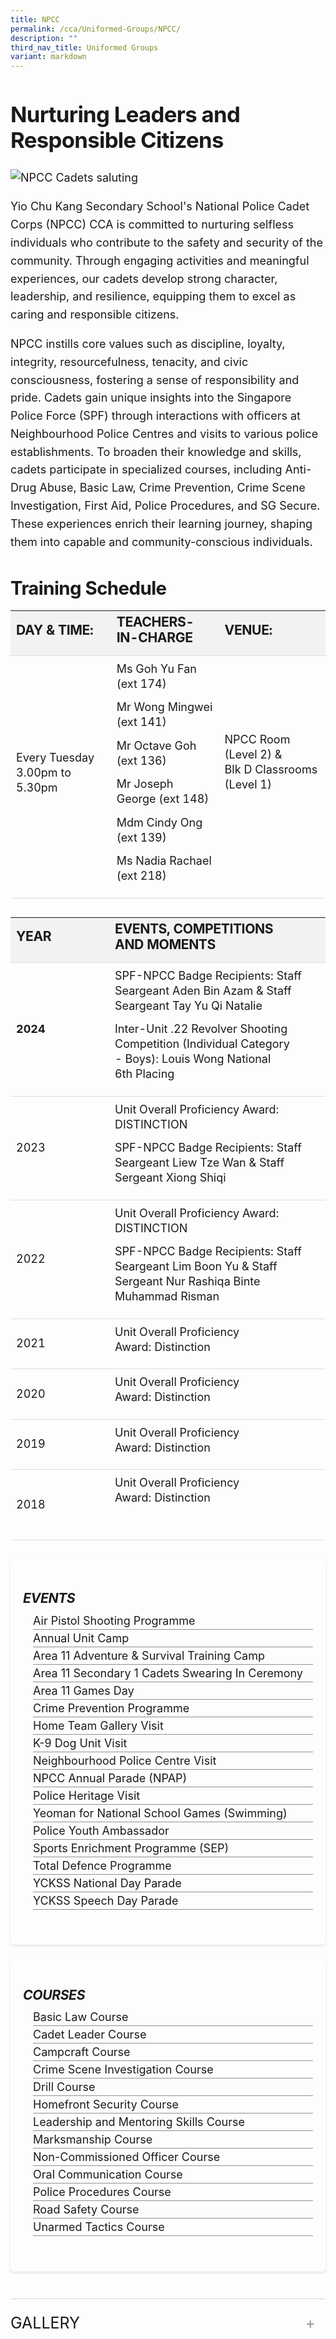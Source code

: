 ```yaml
---
title: NPCC
permalink: /cca/Uniformed-Groups/NPCC/
description: ""
third_nav_title: Uniformed Groups
variant: markdown
---
```

<div class="yck-component">
    <h2>Nurturing Leaders and Responsible Citizens</h2>
    <img alt="NPCC Cadets saluting" src="https://staging-lite.d3o5f2eggdqz6.amplifyapp.com/images/Our%20Curriculum/Non%20Academic%20Programmes/CoCurricular%20Activities/Uniformed%20Groups/NPCC/N1.jpg">
    <p>
        Yio Chu Kang Secondary School's National Police Cadet Corps (NPCC) CCA is committed to nurturing selfless
        individuals who contribute to the safety and security of the community. Through engaging activities and
        meaningful experiences, our cadets develop strong character, leadership, and resilience, equipping them to
        excel as caring and responsible citizens.
    </p>
    <p>
        NPCC instills core values such as discipline, loyalty, integrity,
        resourcefulness, tenacity, and civic consciousness, fostering a sense of responsibility and pride. Cadets gain
        unique insights into the Singapore Police Force (SPF) through interactions with officers at Neighbourhood
        Police Centres and visits to various police establishments. To broaden their knowledge and skills, cadets
        participate in specialized courses, including Anti-Drug Abuse, Basic Law, Crime Prevention, Crime Scene
        Investigation, First Aid, Police Procedures, and SG Secure. These experiences enrich their learning journey,
        shaping them into capable and community-conscious individuals.
    </p>
</div>
<div class="yck-component">
    <h3>Training Schedule</h3>
    <table class="yck-table">
        <thead>
            <tr>
                <th class="yck-th">
                    <h4 class="yck-h5">DAY &amp; TIME:</h4>
                </th>
                <th class="yck-th">
                    <h4 class="yck-h5">TEACHERS-IN-CHARGE</h4>
                </th>
                <th class="yck-th">
                    <h4 class="yck-h5">VENUE:</h4>
                </th>
            </tr>
        </thead>
        <tbody>
            <tr>
                <td class="yck-td">
                    <p>Every Tuesday<br>3.00pm to 5.30pm</p>
                </td>
                <td class="yck-td">
                    <p>
                        Ms Goh Yu Fan (ext 174)
                    </p>
                    <p>
                        Mr Wong Mingwei (ext 141)
                    </p>
                    <p>
                        Mr Octave Goh (ext 136)
                    </p>
                    <p>
                        Mr Joseph George (ext 148)
                    </p>
                    <p>
                        Mdm Cindy Ong (ext 139)
                    </p>
                    <p>
                        Ms Nadia Rachael (ext 218)
                    </p>
                </td>
                <td class="yck-td">
                    <p>
                        NPCC Room (Level 2) &amp; <br>Blk D Classrooms (Level 1)
                    </p>
                </td>
            </tr>
        </tbody>
    </table>
</div>
<div class="yck-component">
    <table class="yck-table">
        <thead>
            <tr>
                <th class="yck-th">
                    <h4 class="yck-h5">YEAR</h4>
                </th>
                <th class="yck-th">
                    <h4 class="yck-h5">EVENTS, COMPETITIONS AND MOMENTS</h4>
                </th>
            </tr>
        </thead>
        <tbody>
            <tr>
                <td class="yck-td"><strong>2024</strong></td>
                <td class="yck-td">
                    <p>
                        SPF-NPCC Badge Recipients: Staff Seargeant Aden Bin Azam &amp; Staff Seargeant Tay Yu Qi Natalie
                    </p>
                    <p>
                        Inter-Unit .22 Revolver Shooting Competition (Individual Category - Boys): Louis Wong National 6th Placing
                    </p>
                </td>
            </tr>
            <tr>
                <td class="yck-td">2023</td>
                <td class="yck-td">
                    <p>
                        Unit Overall Proficiency Award: DISTINCTION
                    </p>
                    <p>
                        SPF-NPCC Badge Recipients: Staff Seargeant Liew Tze Wan &amp; Staff Sergeant Xiong Shiqi
                    </p>
                </td>
            </tr>
            <tr>
                <td class="yck-td">2022</td>
                <td class="yck-td">
                    <p>
                        Unit Overall Proficiency Award: DISTINCTION
                    </p>
                    <p>
                        SPF-NPCC Badge Recipients: Staff Seargeant Lim Boon Yu &amp; Staff Sergeant Nur Rashiqa Binte Muhammad Risman
                    </p>
                </td>
            </tr>
            <tr>
                <td class="yck-td">2021</td>
                <td class="yck-td">
                    <p>
                        Unit Overall Proficiency Award: Distinction
                    </p>
                </td>
            </tr>
            <tr>
                <td class="yck-td">2020</td>
                <td class="yck-td">
                    <p>
                        Unit Overall Proficiency Award: Distinction
                    </p>
                </td>
            </tr>
            <tr>
                <td class="yck-td">2019</td>
                <td class="yck-td">
                    <p>
                        Unit Overall Proficiency Award: Distinction
                    </p>
                </td>
            </tr>
            <tr>
                <td class="yck-td">2018</td>
                <td class="yck-td">
                    <p>
                        Unit Overall Proficiency Award: Distinction
                    </p>
                </td>
            </tr>
        </tbody>
    </table>
</div>
<div class="yck-component">
    <div class="col-container">
        <div class="column">
            <h5 class="yck-h5">EVENTS</h5>
            <ul>
                <li>Air Pistol Shooting Programme</li>
                <li>Annual Unit Camp</li>
                <li>Area 11 Adventure &amp; Survival Training Camp</li>
                <li>Area 11 Secondary 1 Cadets Swearing In Ceremony</li>
                <li>Area 11 Games Day</li>
                <li>Crime Prevention Programme</li>
                <li>Home Team Gallery Visit</li>
                <li>K-9 Dog Unit Visit</li>
                <li>Neighbourhood Police Centre Visit</li>
                <li>NPCC Annual Parade (NPAP)</li>
                <li>Police Heritage Visit</li>
                <li>Yeoman for National School Games (Swimming)</li>
                <li>Police Youth Ambassador</li>
                <li>Sports Enrichment Programme (SEP)</li>
                <li>Total Defence Programme</li>
                <li>YCKSS National Day Parade</li>
                <li>YCKSS Speech Day Parade</li>
            </ul>
        </div>
        <div class="column">
            <h5 class="yck-h5">COURSES</h5>
            <ul>
                <li>Basic Law Course</li>
                <li>Cadet Leader Course</li>
                <li>Campcraft Course</li>
                <li>Crime Scene Investigation Course</li>
                <li>Drill Course</li>
                <li>Homefront Security Course</li>
                <li>Leadership and Mentoring Skills Course</li>
                <li>Marksmanship Course</li>
                <li>Non-Commissioned Officer Course</li>
                <li>Oral Communication Course</li>
                <li>Police Procedures Course</li>
                <li>Road Safety Course</li>
                <li>Unarmed Tactics Course</li>
            </ul>
        </div>
    </div>
</div>
<div class="yck-component">
    <details class="yck-details">
        <summary class="yck-details__summary">Gallery</summary>
        <div class="yck-details__content">
            <div class="yck-gallery-container">
                <div class="wrapper">
                    <div class="item item1">
                        <img alt="NPCC2025" src="https://www.yiochukangsec.moe.edu.sg/images/Our%20Curriculum/Non%20Academic%20Programmes/CoCurricular%20Activities/Uniformed%20Groups/NPCC/NPCC2025Slide1.png">
                    </div>
                    <div class="item item2">
                        <img alt="NPCC2025" src="https://www.yiochukangsec.moe.edu.sg/images/Our%20Curriculum/Non%20Academic%20Programmes/CoCurricular%20Activities/Uniformed%20Groups/NPCC/NPCC2025Slide2.png">
                    </div>
                    <div class="item item3">
                        <img alt="NPCC2025" src="https://www.yiochukangsec.moe.edu.sg/images/Our%20Curriculum/Non%20Academic%20Programmes/CoCurricular%20Activities/Uniformed%20Groups/NPCC/NPCC2025Slide3.png">
                    </div>
                    <div class="item item4">
                        <img alt="NPCC2025" src="https://www.yiochukangsec.moe.edu.sg/images/Our%20Curriculum/Non%20Academic%20Programmes/CoCurricular%20Activities/Uniformed%20Groups/NPCC/NPCC2025Slide4.png">
                    </div>
                    <div class="item item5">
                        <img alt="NPCC2025" src="https://www.yiochukangsec.moe.edu.sg/images/Our%20Curriculum/Non%20Academic%20Programmes/CoCurricular%20Activities/Uniformed%20Groups/NPCC/NPCC2025Slide1.png">
                    </div>
                    <div class="item item6">
                        <img alt="NPCC2025" src="https://www.yiochukangsec.moe.edu.sg/images/Our%20Curriculum/Non%20Academic%20Programmes/CoCurricular%20Activities/Uniformed%20Groups/NPCC/NPCC2025Slide2.png">
                    </div>
                    <div class="item item7">
                        <img alt="NPCC2025" src="https://www.yiochukangsec.moe.edu.sg/images/Our%20Curriculum/Non%20Academic%20Programmes/CoCurricular%20Activities/Uniformed%20Groups/NPCC/NPCC2025Slide3.png">
                    </div>
                    <div class="item item8">
                        <img alt="NPCC2025" src="https://www.yiochukangsec.moe.edu.sg/images/Our%20Curriculum/Non%20Academic%20Programmes/CoCurricular%20Activities/Uniformed%20Groups/NPCC/NPCC2025Slide4.png">
                    </div>
                </div>
                <span>Follow us on IG to find out more!</span>
                <div class="instagram_button">
                    <button role="button" class="button-37"><a style="text-decoration: none; color: #fff; font-weight: 800" rel="noopener noreferrer" target="_blank" href="https://www.instagram.com/ycknpcc"> @ycknpcc </a></button>
                </div>
            </div>
        </div>
    </details>
</div>

<style>

:root {
    --yck-text-line-height: 1.6em;
    --yck-heading-line-height: 1.2em;
    --yck-heading-letter-spacing: -0.02em;
    --yck-spacing-unit: 1em;

    --yck-step--2: clamp(0.7813rem, 0.9263rem + -0.1872vw, 0.8889rem);
    --yck-step--1: clamp(0.9375rem, 1.0217rem + -0.1087vw, 1rem);
    --yck-step-0: clamp(1.125rem, 1.125rem + 0vw, 1.125rem);
    --yck-step-1: clamp(1.2656rem, 1.2363rem + 0.1467vw, 1.35rem);
    --yck-step-2: clamp(1.4238rem, 1.3556rem + 0.3412vw, 1.62rem);
    --yck-step-3: clamp(1.6018rem, 1.4828rem + 0.5951vw, 1.944rem);
    --yck-step-4: clamp(1.802rem, 1.6174rem + 0.9231vw, 2.3328rem);
    --yck-step-5: clamp(2.0273rem, 1.7587rem + 1.3427vw, 2.7994rem);

    --yck-space-s-xl: clamp(0.75rem, 0.7337rem + 1.9565vw, 2.7994rem);
    interpolate-size: allow-keywords;
}

.yck-component {
    line-height: var(--yck-text-line-height);
    letter-spacing: normal;
    font-size: var(--yck-step-0);
    margin-bottom: var(--yck-spacing-unit);
}

.yck-component h1,
.yck-component h2,
.yck-component h3,
.yck-component h4,
.yck-component h5,
.yck-component h6,
.yck-component p {
    overflow-wrap: break-word;
}

.yck-component h1,
.yck-component h2,
.yck-component h3,
.yck-component h4,
.yck-component h5,
.yck-component h6 {
    text-wrap: balance;
}

.yck-component p,
.yck-component ol,
.yck-component ul {
    text-wrap: pretty;
    margin-bottom: var(--yck-spacing-unit);
}

.yck-component p:last-child,
.yck-component ul li:last-child,
.yck-component ol li:last-child {
    margin-bottom: calc(var(--yck-space-s-xl)*1.2);
}

.yck-component .yck-h1,
.yck-component h1 {
    font-size: var(--yck-step-5);
    margin-bottom: var(--yck-space-s-xl);
    line-height: var(--yck-heading-line-height);
    letter-spacing: var(--yck-heading-letter-spacing);
}

.yck-component .yck-h2,
.yck-component h2 {
    font-size: var(--yck-step-4);
    margin-bottom: calc(var(--yck-space-s-xl) * 0.8);
    line-height: var(--yck-heading-line-height);
    letter-spacing: var(--yck-heading-letter-spacing);
}

.yck-component .yck-h3,
.yck-component h3 {
    font-size: var(--yck-step-3);
    margin-bottom: calc(var(--yck-space-s-xl) * 0.6);
    line-height: var(--yck-heading-line-height);
    letter-spacing: var(--yck-heading-letter-spacing);
}

.yck-component .yck-h4,
.yck-component h4 {
    font-size: var(--yck-step-2);
    margin-bottom: calc(var(--yck-space-s-xl) * 0.4);
    text-transform: capitalize;
    line-height: var(--yck-heading-line-height);
    letter-spacing: var(--yck-heading-letter-spacing);
}

.yck-component .yck-h5,
.yck-component h5 {
    font-size: var(--yck-step-1);
    margin-bottom: calc(var(--yck-space-s-xl) * 0.3);
    text-transform: uppercase;
    line-height: var(--yck-heading-line-height);
    letter-spacing: var(--yck-heading-letter-spacing);
}

.yck-component .yck-h6,
.yck-component h6 {
    font-size: var(--yck-step-0);
    margin-bottom: calc(var(--yck-spacing-unit) * 0.2);
    text-transform: uppercase;
    line-height: var(--yck-heading-line-height);
    letter-spacing: var(--yck-heading-letter-spacing);
}

.yck-component .yck-table {
    border-collapse: collapse;
    max-width: 100%;
    margin-top: 0.5em;
    margin-bottom: var(--yck-space-s-xl);
    font-size: var(--yck-step-0);
}

.yck-component .yck-th {
    background-color: #f2f2f2;
    text-align: left;
    border-bottom: 1px solid #ddd;
    text-transform: uppercase;
}

.yck-component .yck-th h4,
.yck-component .yck-th h5,
.yck-component .yck-th h6 {
    margin: 0 0 0.5em;
}

.yck-component .yck-td {
    border-bottom: 1px solid #ddd;
    min-width: 140px;
    max-width: 640px;
    word-wrap: break-word;
    padding-top: 0.5em;
    padding-bottom: 0.5em;
}

.yck-component .yck-table tbody .yck-td,
.yck-component .yck-table tbody .yck-td p {
    margin-top: 0;
    margin-bottom: 0.25em;
    line-height: 1.5rem;
    padding-bottom: 0.5em;
}

/* Apply margin-bottom only when it is the last table-date in the row or contains the last paragraph */
.yck-component .yck-table tbody tr:last-child .yck-td:last-child,
.yck-component .yck-table tbody tr:last-child .yck-td:last-child p:last-child {
    margin-bottom: calc(var(--yck-space-s-xl)*1.2);
}


.yck-component .bqcontainer {
    margin-bottom: var(--yck-space-s-xl);
}

.yck-component blockquote {
    position: relative;
    padding: 25px 35px;
    background-color: white;
    border-radius: 5px;
    box-shadow: 0 2px 8px rgba(0, 0, 0, 0.25);
}

.yck-component blockquote p {
    color: #ff6b6b;
    font-style: italic;
    font-size: var(--yck-step-1);
    line-height: 1.5;
    margin: 0;
}

.yck-component blockquote::before {
    content: '"';
    position: absolute;
    top: 20px;
    left: 10px;
    color: #ff6b6b;
    font-size: 60px;
    font-family: Georgia, serif;
    opacity: 0.3;
}

.yck-component cite {
    display: block;
    margin-top: var(--yck-spacing-unit);
    font-size: var(--yck-step--1);
    font-style: italic;
    color: #555;
    text-align: right;
}

.yck-component .col-container {
    width: 100%;
    /* max-width: 1400px; */
    margin: 0 auto;

    /* CSS Multi-column Layout properties */
    column-count: 2;
    column-width: 320px;
    column-gap: 1em;
}

.yck-component .column {
    break-inside: avoid;
    /* Prevents content from breaking across columns */
    page-break-inside: avoid;
    /* For older browsers */
    padding: 20px;
    margin-bottom: var(--yck-spacing-unit);
    border-radius: 5px;
    box-shadow: 0 2px 4px rgba(0, 0, 0, 0.1);
}

/* Flexbox Grid */
.yck-component .yck-flexbox-grid {
    --yck-min: 22ch;
    --yck-gap: 1.5em;
    display: flex;
    flex-wrap: wrap;
    list-style: none;
    gap: var(--yck-gap);
}

.yck-component .yck-flexbox-grid>* {
    flex: 1 1 var(--yck-min);
    list-style: none;
}

/** Responsive Video container **/
.yck-component .video-container {
    position: relative;
    width: 100%;
    padding-bottom: 56.25%;
    /* 16:9 aspect ratio */
    height: 0;
    overflow: hidden;
    margin-bottom: var(--yck-spacing-s-xl);
}

.yck-component .video-container iframe {
    position: absolute;
    top: 0;
    left: 0;
    width: 100%;
    height: 100%;
}

.yck-component .yck-nav-bar {
    display: flex;
    justify-content: space-around;
    padding: 1em 0;
    position: relative;
}

.yck-component .yck-nav-bar a {
    text-decoration: none;
    color: inherit;
    /* Inherit text color */
    padding-bottom: 0.5em;
    position: relative;
}


.yck-component .yck-nav-bar a::after {
    content: '';
    position: absolute;
    left: 0;
    right: 100%;
    bottom: 0;
    height: 2px;
    background-color: #4372d6;
    /* Highlight Color */
    transition: right 0.3s ease-in-out;
    /* Transition on right for fade in from left */
}

.yck-component .yck-nav-bar a:hover::after {
    right: 0;
}

.yck-component ul,
.yck-component ol {
    list-style: none;
    line-height: 1.5em;
    margin: 0 auto;
    padding: 0px;
}

/* Apply the styles to the list items */
.yck-component ul li {
    margin-left: 1rem;
    border-bottom: 0.5px solid #FFF;
    transition: right 1s ease-in-out;
}

/* Apply the animation on hover */
.yck-component ul li:hover {
    animation: fadeIn 1s forwards;
}

/* Revert the animation when not hovering */
.yck-component ul li:not(:hover) {
    animation: fadeOut 1s forwards;
}

/* Define the keyframes for the fade-in effect */
@keyframes fadeIn {
    from {
        border-bottom: 0.5px solid #EEE;
    }

    to {
        border-bottom: 1px solid #888;
    }
}

/* Define the keyframes for the fade-out effect */
@keyframes fadeOut {
    from {
        border-bottom: 1px solid #888;
    }

    to {
        border-bottom: 0.5px solid #FFF;
    }
}

.yck-component .yck-details__content,
.yck-component .yck-details__content ol,
.yck-component .yck-details__content ol li,
.yck-component .yck-details__content ul,
.yck-component .yck-details__content ul li {
    padding: 0;
    margin: 0;
}

.yck-component .yck-details {
    border-top: 1px solid rgba(0, 0, 0, 0.15);
    margin-top: clamp(1rem, 5%, 2rem);
    overflow: hidden;
    transition: border-color 0.7s;
}

.yck-component .yck-details:hover {
    border-color: #555;
}

.yck-component .yck-details__summary {
    display: flex;
    align-items: center;
    justify-content: space-between;
    cursor: pointer;
    margin-top: clamp(0.75rem, 5%, 1.5rem);
    padding-bottom: clamp(1rem, 5%, 2rem);
    text-transform: uppercase;
    font-size: var(--yck-step-2);
}

.yck-component .yck-details__summary::after {
    content: '+';
    font-size: var(--yck-step-2);
    color: #999;
    transition: transform 0.5s ease-in-out;
    margin-right: 1rem;
}

.yck-component .yck-details[open] .yck-details__summary::after {
    transform: rotate(-45deg);
}

.yck-component .yck-details__content {
    max-height: auto;
    margin-bottom: clamp(1.25rem, 5%, 1.75rem);
    opacity: 0;
    overflow: hidden;
    padding: 0;
    animation: yckFadeOutSlideUp 0.5s ease forwards;
}

.yck-component .yck-details[open] .yck-details__content {
    animation: yckFadeInSlideDown 0.5s ease forwards;
}

@keyframes yckFadeInSlideDown {
    0% {
        max-height: auto;
        opacity: 0;
    }

    100% {
        max-height: auto;
        opacity: 1;
    }
}

@keyframes yckFadeOutSlideUp {
    0% {
        max-height: auto;
        opacity: 1;
    }

    100% {
        max-height: auto;
        opacity: 0;
    }
}

.wrapper {
    width: 100%;
    max-width: 1270px;
    margin-inline: auto;
    position: relative;
    height: 493px;
    margin-top: 1.5rem;
    overflow: hidden;
    mask-image: linear-gradient(to right, rgba(0, 0, 0, 0), rgba(0, 0, 0, 1) 8%, rgba(0, 0, 0, 1) 92%, rgba(0, 0, 0, 0))
}

@keyframes scrollLeft {
    to {
        left: -840px
    }
}

.item {
    width: 840px;
    height: 493px;
    background-color: none;
    border-radius: 16px;
    position: absolute;
    left: max(calc(1024px * 8), 100%);
    animation-name: scrollLeft;
    animation-duration: 120s;
    animation-timing-function: ease-in-out;
    animation-iteration-count: infinite
}

.wrapper:hover .item {
    animation-play-state: paused
}

.item1 {
    animation-delay: calc(120s / 8 * (8 - 1) * -1)
}

.item2 {
    animation-delay: calc(120s / 8 * (8 - 2) * -1)
}

.item3 {
    animation-delay: calc(120s / 8 * (8 - 3) * -1)
}

.item4 {
    animation-delay: calc(120s / 8 * (8 - 4) * -1)
}

.item5 {
    animation-delay: calc(120s / 8 * (8 - 5) * -1)
}

.item6 {
    animation-delay: calc(120s / 8 * (8 - 6) * -1)
}

.item7 {
    animation-delay: calc(120s / 8 * (8 - 7) * -1)
}

.item8 {
    animation-delay: calc(120s / 8 * (8 - 8) * -1)
}

.button-37 {
    background-color: #13aa52;
    border: 1px solid #13aa52;
    border-radius: 16px;
    box-shadow: rgba(0, 0, 0, .1) 0 2px 4px 0;
    box-sizing: border-box;
    color: #fff;
    cursor: pointer;
    padding: 10px 20px;
    text-align: center;
    transform: translateY(0);
    transition: transform 150ms, box-shadow 150ms;
    user-select: none;
    -webkit-user-select: none;
    touch-action: manipulation
}

.button-37:hover {
    box-shadow: rgba(0, 0, 0, .25) 0 3px 9px 0;
    transform: translateY(-2px)
}

.wrapper img {
    border-radius: 10px;
    border: 10px solid #fff;
    box-shadow: -5px -5px 10px rgba(0, 0, 0, .1)
}
</style>